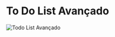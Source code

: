 # To Do List Avançado

![Todo List Avançado](https://github.com/matheuspedrosam/Projetos-JavaScript/assets/99772255/fcf622f6-6610-4006-8300-cdf5d21776f8)
